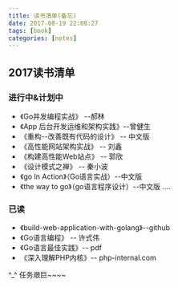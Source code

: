 ```yaml
---
title: 读书清单(备忘)
date: 2017-08-19 22:08:27
tags: [book]
categories: [notes]
---
```



## 2017读书清单


### 进行中&计划中

- 《Go并发编程实战》 --郝林
- 《App 后台开发运维和架构实践》--曾健生
- 《重构--改善既有代码的设计》 -- 中文版
- 《高性能网站架构实战》 -- 刘鑫
- 《构建高性能Web站点》 -- 郭欣
- 《设计模式之禅》 -- 秦小波
- 《go In Action》（Go语言实战）--中文版
- 《the way to go》（go语言程序设计）--中文版
....


### 已读

- 《build-web-application-with-golang》--github
- 《Go语言编程》 -- 许式伟
- 《Go语言最佳实践》-- pdf
- 《深入理解PHP内核》-- php-internal.com

^_^ 任务艰巨~~~~

